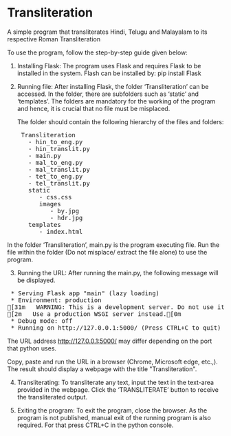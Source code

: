 # Transliteration
A simple program that transliterates Hindi, Telugu and Malayalam to its respective Roman Transliteration

To use the program, follow the step-by-step guide given below:

1. Installing Flask: The program uses Flask and requires Flask to be installed in the system.
   Flash can be installed by:
        pip install Flask
        
2. Running file: After installing Flask, the folder ‘Transliteration’ can be accessed. In the folder, there are subfolders such as ‘static’ and ‘templates’. The folders are mandatory for the working of the program and hence, it is crucial that no file must be misplaced.
    
    The folder should contain the following hierarchy of the files and folders:
    <pre>
    Transliteration
      - hin_to_eng.py
      - hin_translit.py
      - main.py
      - mal_to_eng.py
      - mal_translit.py
      - tet_to_eng.py
      - tel_translit.py
      static
         - css.css
         images
            - by.jpg
            - hdr.jpg
      templates
         - index.html
</pre>
       
In the folder ‘Transliteration’, main.py is the program executing file. Run the file within the folder (Do not misplace/ extract the file alone) to use the program.

3. Running the URL: After running the main.py, the following message will be displayed.
<pre>
 * Serving Flask app "main" (lazy loading)
 * Environment: production
[31m   WARNING: This is a development server. Do not use it in a production deployment.[0m
[2m   Use a production WSGI server instead.[0m
 * Debug mode: off
 * Running on http://127.0.0.1:5000/ (Press CTRL+C to quit)
</pre>
The URL address http://127.0.0.1:5000/ may differ depending on the port that python uses.
  
Copy, paste and run the URL in a browser (Chrome, Microsoft edge, etc.,). The result should display a webpage with the title "Transliteration".

4. Transliterating: To transliterate any text, input the text in the text-area provided in the webpage. Click the ‘TRANSLITERATE’ button to receive the transliterated output.

5. Exiting the program: To exit the program, close the browser. As the program is not published, manual exit of the running program is also required. For that press CTRL+C in the python console.
